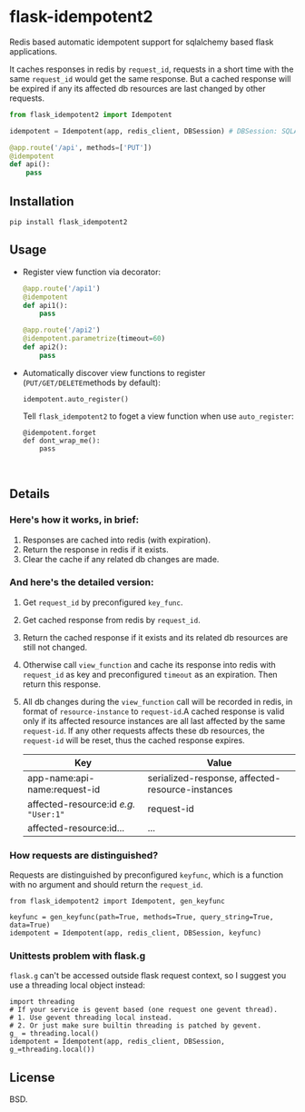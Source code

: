 flask-idempotent2
=================

Redis based automatic idempotent support for sqlalchemy based flask
applications. 

It caches responses in redis by `request_id`, requests in a short time with the same `request_id` would get the same response. But a cached response will be expired if any its affected db resources are last changed by other requests.

```python
from flask_idempotent2 import Idempotent

idempotent = Idempotent(app, redis_client, DBSession) # DBSession: SQLAlchemy Session

@app.route('/api', methods=['PUT'])
@idempotent
def api():
    pass
```

Installation
-------------

```
pip install flask_idempotent2
```

Usage
-----

* Register view function via decorator:

   ```python
   @app.route('/api1')
   @idempotent
   def api1():
       pass

   @app.route('/api2')
   @idempotent.parametrize(timeout=60)
   def api2():
       pass
   ```

* Automatically discover view functions to register (`PUT/GET/DELETE`methods by default):

   ```
   idempotent.auto_register()
   ```

   Tell `flask_idempotent2` to foget a view function when use `auto_register`:

   ```
   @idempotent.forget
   def dont_wrap_me():
       pass
   ```

   ​

Details
-------

### Here's how it works, in brief:

1. Responses are cached into redis (with expiration).
2. Return the response in redis if it exists.
3. Clear the cache if any related db changes are made.

### And here's the detailed version:

1. Get `request_id` by preconfigured `key_func`.

2. Get cached response from redis by `request_id`.

3. Return the cached response if it exists and its related db resources are still not changed.

4. Otherwise call `view_function` and cache its response into redis with `request_id` as key and preconfigured `timeout` as  an expiration. Then return this response.

5. All db changes during the `view_function` call will be recorded in redis, in format of `resource-instance` to `request-id`.A cached response is valid only if its affected resource instances are all last affected by the same `request-id`. If any other requests affects these db resources, the `request-id` will be reset, thus the cached response expires.

   | Key                                      | Value                                    |
   | ---------------------------------------- | -----------------------------------------|
   | app-name:api-name:request-id           | serialized-response, affected-resource-instances |
   | affected-resource:id *e.g.* `"User:1"` | request-id                               |
   | affected-resource:id...                | ...                                      |


### How requests are distinguished?

Requests are distinguished by preconfigured `keyfunc`, which is a function with no argument and should return the `request_id`.

```
from flask_idempotent2 import Idempotent, gen_keyfunc

keyfunc = gen_keyfunc(path=True, methods=True, query_string=True, data=True)
idempotent = Idempotent(app, redis_client, DBSession, keyfunc)
```

### Unittests problem with flask.g

`flask.g` can't be accessed outside flask request context, so I suggest you use a threading local object instead:

```
import threading
# If your service is gevent based (one request one gevent thread).
# 1. Use gevent threading local instead.
# 2. Or just make sure builtin threading is patched by gevent.
g_ = threading.local()
idempotent = Idempotent(app, redis_client, DBSession, g_=threading.local())
```

License
-------

BSD.
